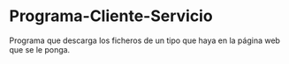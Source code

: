 # Programa-Cliente-Servicio
Programa que descarga los ficheros de un tipo que haya en la página web que se le ponga.
